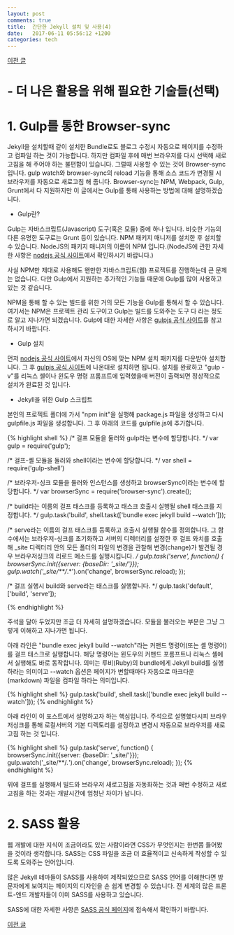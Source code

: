 ```yaml
---
layout: post
comments: true
title:  간단한 Jekyll 설치 및 사용(4)
date:   2017-06-11 05:56:12 +1200
categories: tech
---
```


<a href="{{ site.github.url }}/tech/2017/06/11/JekyllInstallation3.html" class="page-change">이전 글</a>

<h1>- 더 나은 활용을 위해 필요한 기술들(선택)</h1>

<h1>1. Gulp를 통한 Browser-sync</h1>
Jekyll을 설치할때 같이 설치한 Bundle로도 블로그 수정시 자동으로 페이지를 수정하고 컴파일 하는 것이 가능합니다. 하지만 컴파일 후에 매번 브라우저를 다시 선택해 새로고침을 해 주어야 하는 불편함이 있습니다. 그럴때 사용할 수 있는 것이 Browser-sync 입니다. gulp watch와 browser-sync의 reload 기능을 통해 소스 코드가 변경될 시 브라우저를 자동으로 새로고침 해 줍니다. Browser-sync는 NPM, Webpack, Gulp, Grunt에서 다 지원하지만 이 글에서는 Gulp를 통해 사용하는 방법에 대해 설명하겠습니다.

- Gulp란?

Gulp는 자바스크립트(Javascript) 도구(혹은 모듈) 중에 하나 입니다. 비슷한 기능의 다른 유명한 도구로는 Grunt 등이 있습니다. NPM 패키지 매니저를 설치한 후 설치할 수 있습니다. NodeJS의 패키지 매니저의 이름이 NPM 입니다.(NodeJS에 관한 자세한 사항은 <a href="https://nodejs.org/ko/">nodejs 공식 사이트</a>에서 확인하시기 바랍니다.)

사실 NPM만 제대로 사용해도 왠만한 자바스크립트(웹) 프로젝트를 진행하는데 큰 문제는 없습니다. 다만 Gulp에서 지원하는 추가적인 기능들 때문에 Gulp를 많이 사용하고 있는 것 같습니다.

NPM을 통해 할 수 있는 빌드를 위한 거의 모든 기능을 Gulp를 통해서 할 수 있습니다. 여기서는 NPM은 프로젝트 관리 도구이고 Gulp는 빌드를 도와주는 도구 다 라는 정도로 알고 지나가면 되겠습니다. Gulp에 대한 자세한 사항은 <a href="http://gulpjs.com/">gulpjs 공식 사이트</a>를 참고하시기 바랍니다.

- Gulp 설치

먼저 <a href="https://nodejs.org/ko/">nodejs 공식 사이트</a>에서 자신의 OS에 맞는 NPM 설치 패키지를 다운받아 설치합니다. 그 후 <a href="http://gulpjs.com/">gulpjs 공식 사이트</a>에 나온대로 설치하면 됩니다. 설치를 완료하고 "gulp -v"를 리눅스 셸이나 윈도우 명령 프롬프트에 입력했을때 버전이 출력되면 정상적으로 설치가 완료된 것 입니다.

- Jekyll을 위한 Gulp 스크립트

본인의 프로젝트 폴더에 가서 "npm init"을 실행해 package.js 파일을 생성하고 다시 gulpfile.js 파일을 생성합니다. 그 후 아래의 코드를 gulpfile.js에 추가합니다.

{% highlight shell %}
/* 걸프 모듈을 둘러와 gulp라는 변수에 할당합니다. */
var gulp = require('gulp');

/* 걸프-셸 모듈을 둘러와 shell이라는 변수에 할당합니다. */
var shell = require('gulp-shell')

/* 브라우저-싱크 모듈을 둘러와 인스턴스를 생성하고 browserSync이라는 변수에 할당합니다. */
var browserSync = require('browser-sync').create();

/* build라는 이름의 걸프 태스크를 등록하고 태스크 호출시 실행될 shell 태스크를 지정합니다. */
gulp.task('build', shell.task(['bundle exec jekyll build --watch']));

/* serve라는 이름의 걸프 태스크를 등록하고 호출시 실행될 함수를 정의합니다.
그 함수에서는 브라우저-싱크를 초기화하고 서버의 디렉터리를 설정한 후
걸프 와치를 호출해 _site 디렉터리 안의 모든 폴더의 파일의 변경을 관찰해 
변경(change)가 발견될 경우 브라우저싱크의 리로드 메소드를 실행시킵니다. */
gulp.task('serve', function() {
   browserSync.init({server: {baseDir: '_site/'}});
   gulp.watch('_site/**/*.*').on('change', browserSync.reload);
});

/* 걸프 실행시 build와 serve라는 태스크를 실행합니다. */
gulp.task('default', ['build', 'serve']);

{% endhighlight %}

주석을 달아 두었지만 조금 더 자세히 설명하겠습니다. 모듈을 불러오는 부분은 그냥 그렇게 이해하고 지나가면 됩니다.

아래 라인은 "bundle exec jekyll build --watch"라는 커맨드 명령어(또는 셸 명령어)를 걸프 태스크로 실행합니다. 해당 명령어는 윈도우의 커맨드 포롬프트나 리눅스 셸에서 실행해도 바로 동작합니다. 의미는 루비(Ruby)의 bundle에게 Jekyll build를 실행하라는 의미이고 --watch 옵션은 페이지가 변할때마다 자동으로 마크다운(markdown) 파일을 컴파일 하라는 의미입니다.

{% highlight shell %}
gulp.task('build', shell.task(['bundle exec jekyll build --watch']));
{% endhighlight %}

아래 라인이 이 포스트에서 설명하고자 하는 핵심입니다. 주석으로 설명했다시피 브라우저싱크를 통해 로컬서버의 기본 디렉토리를 설정하고 변경시 자동으로 브라우저를 새로고침 하는 것 입니다.

{% highlight shell %}
gulp.task('serve', function() {
   browserSync.init({server: {baseDir: '_site/'}});
   gulp.watch('_site/**/*.*').on('change', browserSync.reload);
});
{% endhighlight %}

위에 걸프를 실행해서 빌드와 브라우저 새로고침을 자동화하는 것과 매번 수정하고 새로고침을 하는 것과는 개발시간에 엄청난 차이가 납니다.

<h1>2. SASS 활용</h1>
웹 개발에 대한 지식이 조금이라도 있는 사람이라면 CSS가 무엇인지는 한번쯤 들어봤을 것이라 생각합니다. SASS는 CSS 파일을 조금 더 효율적이고 신속하게 작성할 수 있도록 도와주는 언어입니다.

많은 Jekyll 테마들이 SASS를 사용하여 제작되었으므로 SASS 언어를 이해한다면 방문자에게 보여지는 페이지의 디자인을 손 쉽게 변경할 수 있습니다. 전 세계의 많은 프론트-엔드 개발자들이 이미 SASS를 사용하고 있습니다.

SASS에 대한 자세한 사항은 <a href="http://sass-lang.com/">SASS 공식 페이지</a>에 접속해서 확인하기 바랍니다.

<a href="{{ site.github.url }}/tech/2017/06/11/JekyllInstallation3.html" class="page-change">이전 글</a>